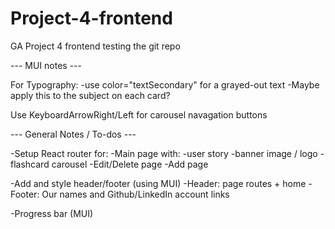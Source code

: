 # Project-4-frontend
GA Project 4 frontend
testing the git repo

--- MUI notes ---

For Typography:
-use color="textSecondary" for a grayed-out text
    -Maybe apply this to the subject on each card?

Use KeyboardArrowRight/Left for carousel navagation buttons

--- General Notes / To-dos ---

-Setup React router for:
    -Main page with:
        -user story
        -banner image / logo
        -flashcard carousel
    -Edit/Delete page
    -Add page

-Add and style header/footer (using MUI)
    -Header: page routes + home
    -Footer: Our names and Github/LinkedIn account links

-Progress bar (MUI)